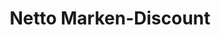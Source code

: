 ---
title: "Netto Marken-Discount"
url: /muenster/netto-marken-discount-wolbecker-strasse-2/
shop: Supermarkt
---